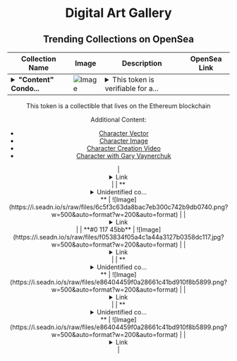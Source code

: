 <div align="center">

# Digital Art Gallery

## Trending Collections on OpenSea

| Collection Name                       | Image                                                                                     | Description                       | OpenSea Link                                                                                          |
|---------------------------------------|-------------------------------------------------------------------------------------------|-----------------------------------|--------------------------------------------------------------------------------------------------------|
| **<details><summary>"Content" Condo...</summary>"Content" Condor</details>** | ![Image](https://i.seadn.io/s/raw/files/ba1a166b7de6419d5384b9f8e98fe1c2.jpg?w=500&auto=format?w=200&auto=format) | <details><summary>This token is verifiable for a...</summary>This token is verifiable for admission to VeeCon 2023, 2024

This token is a collectible that lives on the Ethereum blockchain

Additional Content:

- [Character Vector](https://cdn.veefriends.com/f6pXbdBrDkgJjmSV-_XTrDCsS97-QXp2H6Yu0fLSCB0/3164.svg)
- [Character Image](https://cdn.veefriends.com/f6pXbdBrDkgJjmSV-_XTrDCsS97-QXp2H6Yu0fLSCB0/4003.png) 
- [Character Creation Video](https://cdn.veefriends.com/f6pXbdBrDkgJjmSV-_XTrDCsS97-QXp2H6Yu0fLSCB0/849.mp4)
- [Character with Gary Vaynerchuk](https://cdn.veefriends.com/f6pXbdBrDkgJjmSV-_XTrDCsS97-QXp2H6Yu0fLSCB0/833.jpg) 
</details> | <details><summary>Link</summary>["Content" Condor](https://opensea.io/collection/content-condor-18092)</details> |
| **<details><summary>Unidentified co...</summary>Unidentified contract cebcaf3a-3def-4431-a239-e907d9749494</details>** | ![Image](https://i.seadn.io/s/raw/files/6c5f3c63da8bac7eb300c742b9db0740.png?w=500&auto=format?w=200&auto=format) |  | <details><summary>Link</summary>[Unidentified contract cebcaf3a-3def-4431-a239-e907d9749494](https://opensea.io/collection/unidentified-contract-cebcaf3a-3def-4431-a239-e907)</details> |
| **#0 117 45bb** | ![Image](https://i.seadn.io/s/raw/files/f053834f05a4c1a44a3127b0358dc117.jpg?w=500&auto=format?w=200&auto=format) |  | <details><summary>Link</summary>[#0 117 45bb](https://opensea.io/collection/0-117-45bb)</details> |
| **<details><summary>Unidentified co...</summary>Unidentified contract 0f81103e-1aad-4fd7-8910-a17c4e88a8c5</details>** | ![Image](https://i.seadn.io/s/raw/files/e86404459f0a28661c41bd910f8b5899.png?w=500&auto=format?w=200&auto=format) |  | <details><summary>Link</summary>[Unidentified contract 0f81103e-1aad-4fd7-8910-a17c4e88a8c5](https://opensea.io/collection/unidentified-contract-0f81103e-1aad-4fd7-8910-a17c)</details> |
| **<details><summary>Unidentified co...</summary>Unidentified contract 279f1369-24de-43e3-b19b-7d27d0d021b8</details>** | ![Image](https://i.seadn.io/s/raw/files/e86404459f0a28661c41bd910f8b5899.png?w=500&auto=format?w=200&auto=format) |  | <details><summary>Link</summary>[Unidentified contract 279f1369-24de-43e3-b19b-7d27d0d021b8](https://opensea.io/collection/unidentified-contract-279f1369-24de-43e3-b19b-7d27)</details> |

</div>
